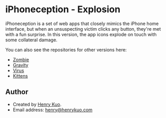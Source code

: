 # iPhoneception - Explosion

iPhoneception is a set of web apps that closely mimics the iPhone home interface, but when an unsuspecting victim clicks any button, they're met with a fun surprise. In this version, the app icons explode on touch with some collateral damage.

You can also see the repositories for other versions here:

 * [Zombie](https://github.com/henrykuo/iPhoneception-Zombie)
 * [Gravity](https://github.com/henrykuo/iPhoneception-Gravity)
 * [Virus](https://github.com/henrykuo/iPhoneception-Virus)
 * [Kittens](https://github.com/henrykuo/iPhoneception-Kittens)

## Author

 * Created by [Henry Kuo](http://www.henrykuo.com).
 * Email address: <henry@henrykuo.com>